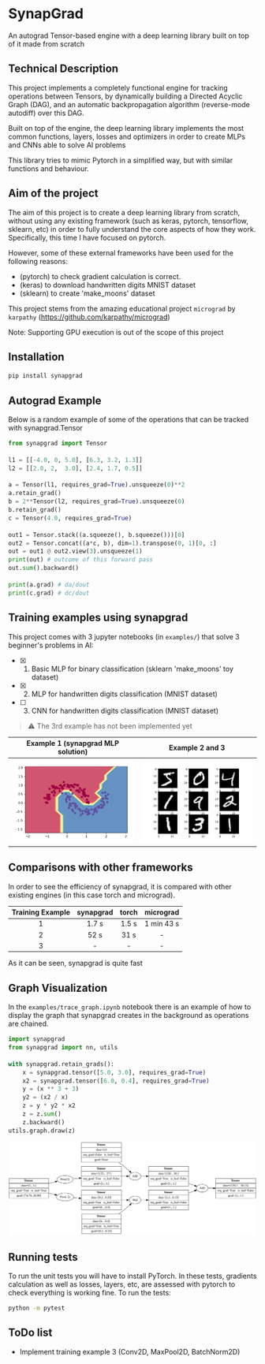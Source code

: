 #  SynapGrad

An autograd Tensor-based engine with a deep learning library built on top of it made from scratch

## Technical Description
This project implements a completely functional engine for tracking operations between Tensors, by dynamically building a Directed Acyclic Graph (DAG), and an automatic backpropagation algorithm (reverse-mode autodiff) over this DAG.

Built on top of the engine, the deep learning library implements the most common functions, layers, losses and optimizers in order to create MLPs and CNNs able to solve AI problems

This library tries to mimic Pytorch in a simplified way, but with similar functions and behaviour. 

## Aim of the project
The aim of this project is to create a deep learning library from scratch, without using any existing framework (such as keras, pytorch, tensorflow, sklearn, etc) in order to fully understand the core aspects of how they work. Specifically, this time I have focused on pytorch.

However, some of these external frameworks have been used for the following reasons:

- (pytorch) to check gradient calculation is correct.
- (keras) to download handwritten digits MNIST dataset
- (sklearn) to create 'make_moons' dataset

This project stems from the amazing educational project `micrograd` by `karpathy` (https://github.com/karpathy/micrograd)

Note: Supporting GPU execution is out of the scope of this project

## Installation
```bash
pip install synapgrad
```

## Autograd Example
Below is a random example of some of the operations that can be tracked with synapgrad.Tensor
```python
from synapgrad import Tensor

l1 = [[-4.0, 0, 5.0], [6.3, 3.2, 1.3]]
l2 = [[2.0, 2,  3.0], [2.4, 1.7, 0.5]]

a = Tensor(l1, requires_grad=True).unsqueeze(0)**2
a.retain_grad()
b = 2**Tensor(l2, requires_grad=True).unsqueeze(0)
b.retain_grad()
c = Tensor(4.0, requires_grad=True)

out1 = Tensor.stack((a.squeeze(), b.squeeze()))[0]
out2 = Tensor.concat((a*c, b), dim=1).transpose(0, 1)[0, :]
out = out1 @ out2.view(3).unsqueeze(1)
print(out) # outcome of this forward pass
out.sum().backward()

print(a.grad) # da/dout
print(c.grad) # dc/dout
```

## Training examples using synapgrad

This project comes with 3 jupyter notebooks (in `examples/`) that solve 3 beginner's problems in AI:

- [x] 1. Basic MLP for binary classification (sklearn 'make_moons' toy dataset)
- [x] 2. MLP for handwritten digits classification (MNIST dataset) 
- [ ] 3. CNN for handwritten digits classification (MNIST dataset)

> :warning: The 3rd example has not been implemented yet

Example 1 (synapgrad MLP solution)     |  Example 2 and 3
:-------------------------:|:-------------------------:
![Image 1](/assets/example_moons.png) | ![Image 2](/assets/example_mnist.png) 

## Comparisons with other frameworks
In order to see the efficiency of synapgrad, it is compared with other existing engines (in this case torch and micrograd).


| Training Example | synapgrad | torch | micrograd |
|     :---:        |  :---:  |  :---:  |   :---:   |  
| 1 | 1.7 s | 1.5 s | 1 min 43 s |
| 2 | 52 s | 31 s | - |
| 3 |  -  |  -  | - |

As it can be seen, synapgrad is quite fast

## Graph Visualization
In the `examples/trace_graph.ipynb` notebook there is an example of how to display the graph that synapgrad creates in the background as operations are chained.

```python
import synapgrad
from synapgrad import nn, utils

with synapgrad.retain_grads():
    x = synapgrad.tensor([5.0, 3.0], requires_grad=True)
    x2 = synapgrad.tensor([6.0, 0.4], requires_grad=True)
    y = (x ** 3 + 3) 
    y2 = (x2 / x)
    z = y * y2 * x2
    z = z.sum()
    z.backward()
utils.graph.draw(z)
```

![Graph Image](/assets/graph_example.svg)

## Running tests
To run the unit tests you will have to install PyTorch. In these tests, gradients calculation as well as losses, layers, etc, are assessed with pytorch to check everything is working fine. To run the tests:
```bash
python -m pytest
```

## ToDo list
- Implement training example 3 (Conv2D, MaxPool2D, BatchNorm2D)